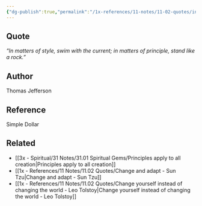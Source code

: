 ```yaml
---
{"dg-publish":true,"permalink":"/1x-references/11-notes/11-02-quotes/in-matters-of-style-swim-with-the-current-in-matters-of-principle-stand-like-a-rock-thomas-jefferson/","title":"In matters of style, swim with the current; in matters of principle, stand like a rock - Thomas Jefferson","noteIcon":""}
---
```



## Quote
_“In matters of style, swim with the current; in matters of principle, stand like a rock.”_  

## Author
Thomas Jefferson

## Reference
Simple Dollar

## Related
- [[3x - Spiritual/31 Notes/31.01 Spiritual Gems/Principles apply to all creation\|Principles apply to all creation]]
- [[1x - References/11 Notes/11.02 Quotes/Change and adapt - Sun Tzu\|Change and adapt - Sun Tzu]]
- [[1x - References/11 Notes/11.02 Quotes/Change yourself instead of changing the world - Leo Tolstoy\|Change yourself instead of changing the world - Leo Tolstoy]]